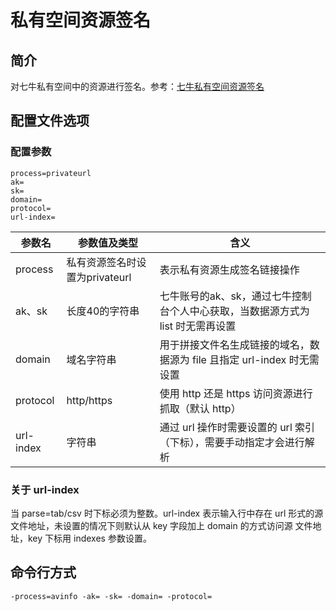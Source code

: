 # 私有空间资源签名

## 简介
对七牛私有空间中的资源进行签名。参考：[七牛私有空间资源签名](https://developer.qiniu.com/kodo/manual/1656/download-private)  

## 配置文件选项

### 配置参数
```
process=privateurl 
ak=
sk=
domain=
protocol=
url-index=
```  
|参数名|参数值及类型 | 含义|  
|-----|-------|-----|  
|process| 私有资源签名时设置为privateurl | 表示私有资源生成签名链接操作|  
|ak、sk|长度40的字符串|七牛账号的ak、sk，通过七牛控制台个人中心获取，当数据源方式为 list 时无需再设置|  
|domain| 域名字符串| 用于拼接文件名生成链接的域名，数据源为 file 且指定 url-index 时无需设置|  
|protocol| http/https| 使用 http 还是 https 访问资源进行抓取（默认 http）|  
|url-index| 字符串| 通过 url 操作时需要设置的 url 索引（下标），需要手动指定才会进行解析|  

### 关于 url-index
当 parse=tab/csv 时下标必须为整数。url-index 表示输入行中存在 url 形式的源文件地址，未设置的情况下则默认从 key 字段加上 domain 的方式访问源
文件地址，key 下标用 indexes 参数设置。  

## 命令行方式
```
-process=avinfo -ak= -sk= -domain= -protocol= 
```

